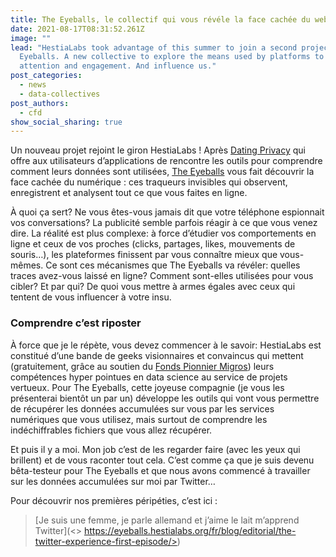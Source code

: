 ```yaml
---
title: The Eyeballs, le collectif qui vous révéle la face cachée du web
date: 2021-08-17T08:31:52.261Z
image: ""
lead: "HestiaLabs took advantage of this summer to join a second project: The
  Eyeballs. A new collective to explore the means used by platforms to get our
  attention and engagement. And influence us."
post_categories:
  - news
  - data-collectives
post_authors:
  - cfd
show_social_sharing: true
---
```

Un nouveau projet rejoint le giron HestiaLabs ! Après [Dating Privacy](https://dating-privacy.hestialabs.org/) qui offre aux utilisateurs d’applications de rencontre les outils pour comprendre comment leurs données sont utilisées, [The Eyeballs](https://eyeballs.hestialabs.org/) vous fait découvrir la face cachée du numérique : ces traqueurs invisibles qui observent, enregistrent et analysent tout ce que vous faites en ligne.

À quoi ça sert? Ne vous êtes-vous jamais dit que votre téléphone espionnait vos conversations? La publicité semble parfois réagir à ce que vous venez dire. La réalité est plus complexe: à force d’étudier vos comportements en ligne et ceux de vos proches (clicks, partages, likes, mouvements de souris…), les plateformes finissent par vous connaître mieux que vous-mêmes. Ce sont ces mécanismes que The Eyeballs va révéler: quelles traces avez-vous laissé en ligne? Comment sont-elles utilisées pour vous cibler? Et par qui? De quoi vous mettre à armes égales avec ceux qui tentent de vous influencer à votre insu.

### Comprendre c’est riposter

À force que je le répète, vous devez commencer à le savoir: HestiaLabs est constitué d’une bande de geeks visionnaires et convaincus qui mettent (gratuitement, grâce au soutien du [Fonds Pionnier Migros](https://www.migros-pionierfonds.ch/fr/pionniers/hestialabs)) leurs compétences hyper pointues en data science au service de projets vertueux. Pour The Eyeballs, cette joyeuse compagnie (je vous les présenterai bientôt un par un) développe les outils qui vont vous permettre de récupérer les données accumulées sur vous par les services numériques que vous utilisez, mais surtout de comprendre les indéchiffrables fichiers que vous allez récupérer.

Et puis il y a moi. Mon job c’est de les regarder faire (avec les yeux qui brillent) et de vous raconter tout cela. C’est comme ça que je suis devenu bêta-testeur pour The Eyeballs et que nous avons commencé à travailler sur les données accumulées sur moi par Twitter…

Pour découvrir nos premières péripéties, c’est ici :

> [Je suis une femme, je parle allemand et j’aime le lait m’apprend Twitter](<> https://eyeballs.hestialabs.org/fr/blog/editorial/the-twitter-experience-first-episode/>)